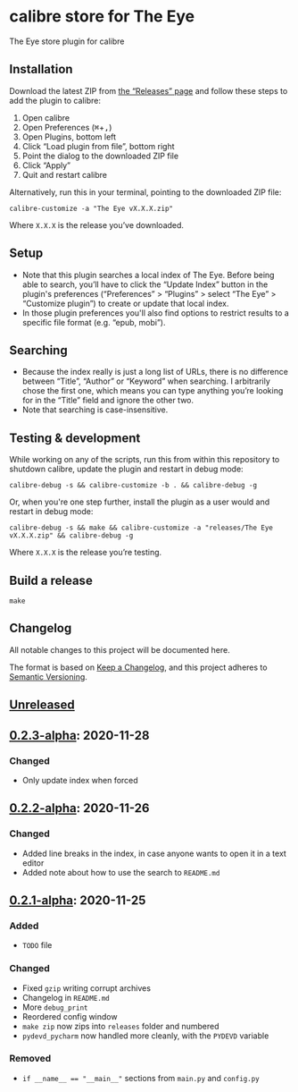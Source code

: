 # calibre store for The Eye
The Eye store plugin for calibre

## Installation
Download the latest ZIP from [the “Releases” page](https://github.com/harmtemolder/calibre-store-the-eye/releases) and follow these steps to add the plugin to calibre:

1. Open calibre
1. Open Preferences (<kbd>⌘</kbd>+<kbd>,</kbd>)
1. Open Plugins, bottom left
1. Click “Load plugin from file”, bottom right
1. Point the dialog to the downloaded ZIP file
1. Click “Apply”
1. Quit and restart calibre

Alternatively, run this in your terminal, pointing to the downloaded ZIP file:

```shell
calibre-customize -a "The Eye vX.X.X.zip"
```

Where `X.X.X` is the release you’ve downloaded.

## Setup
* Note that this plugin searches a local index of The Eye. Before being able to search, you’ll have to click the “Update Index” button in the plugin's preferences (“Preferences” > “Plugins” > select “The Eye” > “Customize plugin”) to create or update that local index.
* In those plugin preferences you'll also find options to restrict results to a specific file format (e.g. “epub, mobi”).

## Searching
* Because the index really is just a long list of URLs, there is no difference between “Title”, “Author” or “Keyword” when searching. I arbitrarily chose the first one, which means you can type anything you’re looking for in the “Title” field and ignore the other two.
* Note that searching is case-insensitive.

## Testing & development
While working on any of the scripts, run this from within this repository to shutdown calibre, update the plugin and restart in debug mode:

```shell
calibre-debug -s && calibre-customize -b . && calibre-debug -g
```

Or, when you're one step further, install the plugin as a user would and restart in debug mode:

```shell
calibre-debug -s && make && calibre-customize -a "releases/The Eye vX.X.X.zip" && calibre-debug -g
```

Where `X.X.X` is the release you’re testing.

## Build a release
```shell
make
```

## Changelog
All notable changes to this project will be documented here.

The format is based on [Keep a Changelog](https://keepachangelog.com/en/1.0.0/), and this project adheres to [Semantic Versioning](https://semver.org/spec/v2.0.0.html).

## [Unreleased]

## [0.2.3-alpha]: 2020-11-28
### Changed
- Only update index when forced

## [0.2.2-alpha]: 2020-11-26
### Changed
- Added line breaks in the index, in case anyone wants to open it in a text editor
- Added note about how to use the search to `README.md`

## [0.2.1-alpha]: 2020-11-25
### Added
- `TODO` file

### Changed
- Fixed `gzip` writing corrupt archives
- Changelog in `README.md`
- More `debug_print`
- Reordered config window
- `make zip` now zips into `releases` folder and numbered
- `pydevd_pycharm` now handled more cleanly, with the `PYDEVD` variable

### Removed
- `if __name__ == "__main__"` sections from `main.py` and `config.py`

[Unreleased]: https://github.com/harmtemolder/calibre-store-the-eye/archive/master.zip
[0.2.1-alpha]: https://github.com/harmtemolder/calibre-store-the-eye/releases/tag/v0.2.1-alpha
[0.2.2-alpha]: https://github.com/harmtemolder/calibre-store-the-eye/releases/tag/v0.2.2-alpha
[0.2.3-alpha]: https://github.com/harmtemolder/calibre-store-the-eye/releases/tag/v0.2.3-alpha
